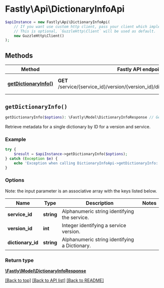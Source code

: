 # Fastly\Api\DictionaryInfoApi


```php
$apiInstance = new Fastly\Api\DictionaryInfoApi(
    // If you want use custom http client, pass your client which implements `GuzzleHttp\ClientInterface`.
    // This is optional, `GuzzleHttp\Client` will be used as default.
    new GuzzleHttp\Client()
);
```

## Methods

Method | Fastly API endpoint | Description
------------- | ------------- | -------------
[**getDictionaryInfo()**](DictionaryInfoApi.md#getDictionaryInfo) | **GET** /service/{service_id}/version/{version_id}/dictionary/{dictionary_id}/info | Get edge dictionary metadata


## `getDictionaryInfo()`

```php
getDictionaryInfo($options): \Fastly\Model\DictionaryInfoResponse // Get edge dictionary metadata
```

Retrieve metadata for a single dictionary by ID for a version and service.

### Example
```php
try {
    $result = $apiInstance->getDictionaryInfo($options);
} catch (Exception $e) {
    echo 'Exception when calling DictionaryInfoApi->getDictionaryInfo: ', $e->getMessage(), PHP_EOL;
}
```

### Options

Note: the input parameter is an associative array with the keys listed below.

Name | Type | Description  | Notes
------------- | ------------- | ------------- | -------------
**service_id** | **string** | Alphanumeric string identifying the service. |
**version_id** | **int** | Integer identifying a service version. |
**dictionary_id** | **string** | Alphanumeric string identifying a Dictionary. |

### Return type

[**\Fastly\Model\DictionaryInfoResponse**](../Model/DictionaryInfoResponse.md)

[[Back to top]](#) [[Back to API list]](../../README.md#endpoints)
[[Back to README]](../../README.md)
